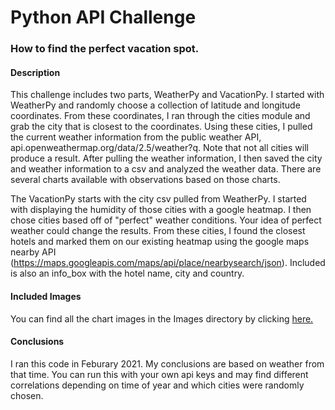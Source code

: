 # Python API Challenge

### How to find the perfect vacation spot.

#### Description

This challenge includes two parts, WeatherPy and VacationPy. I started with WeatherPy and randomly choose a collection of latitude and longitude coordinates. From these coordinates, I ran through the cities module and grab the city that is closest to the coordinates. Using these cities, I pulled the current weather information from the public weather API, api.openweathermap.org/data/2.5/weather?q. Note that not all cities will produce a result. After pulling the weather information, I then saved the city and weather information to a csv and analyzed the weather data. There are several charts available with observations based on those charts.

The VacationPy starts with the city csv pulled from WeatherPy. I started with displaying the humidity of those cities with a google heatmap. I then chose cities based off of "perfect" weather conditions. Your idea of perfect weather could change the results. From these cities, I found the closest hotels and marked them on our existing heatmap using the google maps nearby API (https://maps.googleapis.com/maps/api/place/nearbysearch/json). Included is also an info_box with the hotel name, city and country.

#### Included Images

You can find all the chart images in the Images directory by clicking [here.](https://github.com/Corters22/python-api-challenge/tree/main/Images)
 
#### Conclusions

I ran this code in Feburary 2021. My conclusions are based on weather from that time. You can run this with your own api keys and may find different correlations depending on time of year and which cities were randomly chosen.
